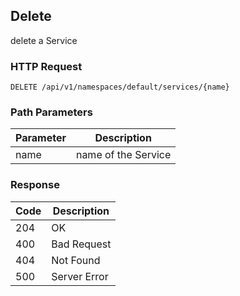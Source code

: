 Delete
------
delete a Service

### HTTP Request

`DELETE /api/v1/namespaces/default/services/{name}`

### Path Parameters

| Parameter | Description |
| --- | --- |
| name | name of the Service |

### Response

| Code | Description |
| --- | --- |
| 204 | OK |
| 400 | Bad Request |
| 404 | Not Found |
| 500 | Server Error |
